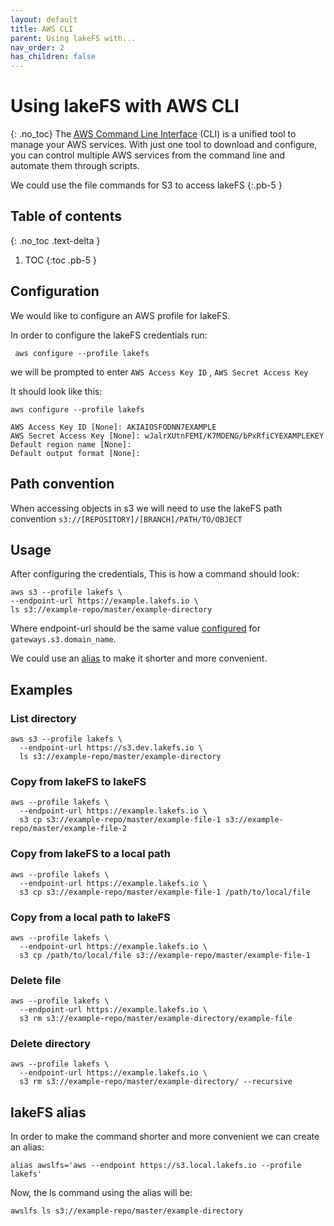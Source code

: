 ```yaml
---
layout: default
title: AWS CLI
parent: Using lakeFS with...
nav_order: 2
has_children: false
---
```


# Using lakeFS with AWS CLI
{: .no_toc}
The [AWS Command Line Interface](https://aws.amazon.com/cli/) (CLI) is a unified tool to manage your AWS services.
With just one tool to download and configure,
you can control multiple AWS services from the command line and automate them through scripts.


We could use the file commands for S3 to access lakeFS
{:.pb-5 }

## Table of contents
{: .no_toc .text-delta }

1. TOC
{:toc .pb-5 }

## Configuration

We would like to configure an AWS profile for lakeFS.

In order to configure the lakeFS credentials run:
```
 aws configure --profile lakefs
```
we will be prompted to enter ```AWS Access Key ID``` , ```AWS Secret Access Key``` 

It should look like this:
```
aws configure --profile lakefs
  
AWS Access Key ID [None]: AKIAIOSFODNN7EXAMPLE    
AWS Secret Access Key [None]: wJalrXUtnFEMI/K7MDENG/bPxRfiCYEXAMPLEKEY
Default region name [None]: 
Default output format [None]:
```


## Path convention
When accessing objects in s3 we will need to use the lakeFS path convention
    ```s3://[REPOSITORY]/[BRANCH]/PATH/TO/OBJECT```

## Usage

After configuring the credentials, This is how a command should look:
``` 
aws s3 --profile lakefs \
--endpoint-url https://example.lakefs.io \
ls s3://example-repo/master/example-directory
```

Where endpoint-url should be the same value [configured](../reference/configuration.md#reference)
for ``` gateways.s3.domain_name```.

We could use an [alias](aws_cli.md#lakefs-alias) to make it shorter and more convenient.

## Examples

### List directory 

``` 
aws s3 --profile lakefs \
  --endpoint-url https://s3.dev.lakefs.io \ 
  ls s3://example-repo/master/example-directory
```

### Copy from lakeFS to lakeFS

``` 
aws --profile lakefs \
  --endpoint-url https://example.lakefs.io \
  s3 cp s3://example-repo/master/example-file-1 s3://example-repo/master/example-file-2
```

### Copy from lakeFS to a local path
```
aws --profile lakefs \
  --endpoint-url https://example.lakefs.io \
  s3 cp s3://example-repo/master/example-file-1 /path/to/local/file
```
### Copy from a local path to lakeFS
```
aws --profile lakefs \
  --endpoint-url https://example.lakefs.io \
  s3 cp /path/to/local/file s3://example-repo/master/example-file-1
```
### Delete file 
``` 
aws --profile lakefs \
  --endpoint-url https://example.lakefs.io \
  s3 rm s3://example-repo/master/example-directory/example-file
```

### Delete directory
``` 
aws --profile lakefs \
  --endpoint-url https://example.lakefs.io \
  s3 rm s3://example-repo/master/example-directory/ --recursive
```

## lakeFS alias

In order to make the command shorter and more convenient we can create an alias:

```
alias awslfs='aws --endpoint https://s3.local.lakefs.io --profile lakefs'
```

Now, the ls command using the alias will be:
```
awslfs ls s3://example-repo/master/example-directory
```